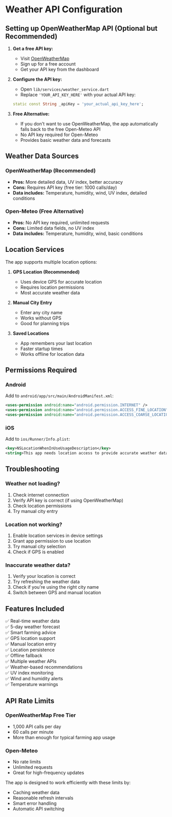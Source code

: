 # Weather API Configuration

## Setting up OpenWeatherMap API (Optional but Recommended)

1. **Get a free API key:**
   - Visit [OpenWeatherMap](https://openweathermap.org/api)
   - Sign up for a free account
   - Get your API key from the dashboard

2. **Configure the API key:**
   - Open `lib/services/weather_service.dart`
   - Replace `'YOUR_API_KEY_HERE'` with your actual API key:
   ```dart
   static const String _apiKey = 'your_actual_api_key_here';
   ```

3. **Free Alternative:**
   - If you don't want to use OpenWeatherMap, the app automatically falls back to the free Open-Meteo API
   - No API key required for Open-Meteo
   - Provides basic weather data and forecasts

## Weather Data Sources

### OpenWeatherMap (Recommended)
- **Pros:** More detailed data, UV index, better accuracy
- **Cons:** Requires API key (free tier: 1000 calls/day)
- **Data includes:** Temperature, humidity, wind, UV index, detailed conditions

### Open-Meteo (Free Alternative)
- **Pros:** No API key required, unlimited requests
- **Cons:** Limited data fields, no UV index
- **Data includes:** Temperature, humidity, wind, basic conditions

## Location Services

The app supports multiple location options:

1. **GPS Location (Recommended)**
   - Uses device GPS for accurate location
   - Requires location permissions
   - Most accurate weather data

2. **Manual City Entry**
   - Enter any city name
   - Works without GPS
   - Good for planning trips

3. **Saved Locations**
   - App remembers your last location
   - Faster startup times
   - Works offline for location data

## Permissions Required

### Android
Add to `android/app/src/main/AndroidManifest.xml`:
```xml
<uses-permission android:name="android.permission.INTERNET" />
<uses-permission android:name="android.permission.ACCESS_FINE_LOCATION" />
<uses-permission android:name="android.permission.ACCESS_COARSE_LOCATION" />
```

### iOS
Add to `ios/Runner/Info.plist`:
```xml
<key>NSLocationWhenInUseUsageDescription</key>
<string>This app needs location access to provide accurate weather data for your farming area.</string>
```

## Troubleshooting

### Weather not loading?
1. Check internet connection
2. Verify API key is correct (if using OpenWeatherMap)
3. Check location permissions
4. Try manual city entry

### Location not working?
1. Enable location services in device settings
2. Grant app permission to use location
3. Try manual city selection
4. Check if GPS is enabled

### Inaccurate weather data?
1. Verify your location is correct
2. Try refreshing the weather data
3. Check if you're using the right city name
4. Switch between GPS and manual location

## Features Included

✅ Real-time weather data  
✅ 5-day weather forecast  
✅ Smart farming advice  
✅ GPS location support  
✅ Manual location entry  
✅ Location persistence  
✅ Offline fallback  
✅ Multiple weather APIs  
✅ Weather-based recommendations  
✅ UV index monitoring  
✅ Wind and humidity alerts  
✅ Temperature warnings  

## API Rate Limits

### OpenWeatherMap Free Tier
- 1,000 API calls per day
- 60 calls per minute
- More than enough for typical farming app usage

### Open-Meteo
- No rate limits
- Unlimited requests
- Great for high-frequency updates

The app is designed to work efficiently with these limits by:
- Caching weather data
- Reasonable refresh intervals
- Smart error handling
- Automatic API switching
